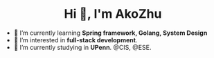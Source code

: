 <h1 align="center">Hi 👋, I'm AkoZhu</h1>
<ul>
  <li>🌱 I’m currently learning <b>Spring framework, Golang, System Design</b>
  <li>👀 I’m interested in <b>full-stack development</b>.
  <li>🔭 I’m currently studying in <b>UPenn</b>. @CIS, @ESE.
</ul>

<!--
<p>&nbsp;<img align="center"  src="https://github-readme-stats-git-masterrstaa-rickstaa.vercel.app/api?username=akozhu&show_icons=true&theme=tokyonight&locale=en"  alt="akozhu" /></p>

<p><img align="center" src="https://github-readme-stats-git-masterrstaa-rickstaa.vercel.app/api/top-langs?username=akozhu&show_icons=true&theme=tokyonight&locale=en&layout=compact" alt="akozhu" width=400, high=150/></p>
-->

<!--START_SECTION:waka-->
<!--END_SECTION:waka-->

<!--
**AkoZhu/AkoZhu** is a ✨ _special_ ✨ repository because its `README.md` (this file) appears on your GitHub profile.

Here are some ideas to get you started:

- 🔭 I’m currently working on ...
- 🌱 I’m currently learning ...
- 👯 I’m looking to collaborate on ...
- 🤔 I’m looking for help with ...
- 💬 Ask me about ...
- 📫 How to reach me: ...
- 😄 Pronouns: ...
- ⚡ Fun fact: ...
-->
